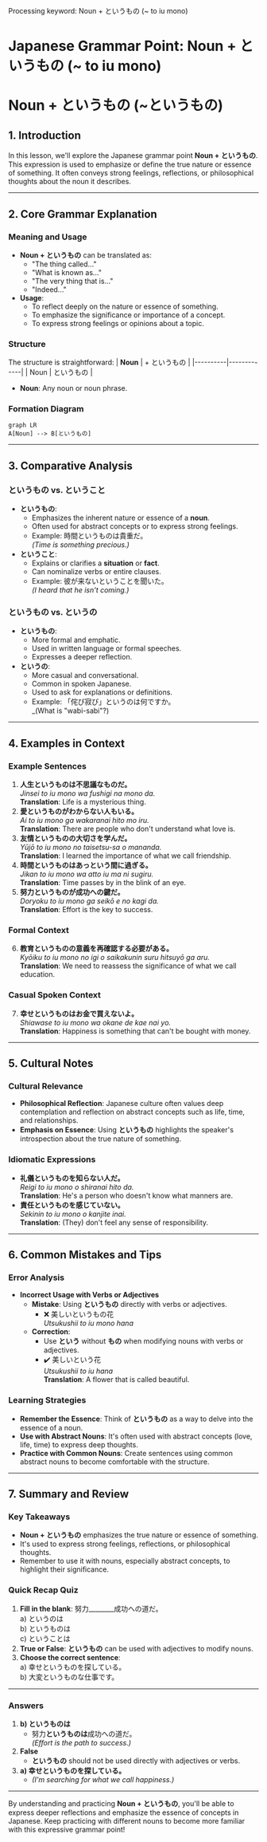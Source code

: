 Processing keyword: Noun + というもの (~ to iu mono)
# Japanese Grammar Point: Noun + というもの (~ to iu mono)
# Noun + というもの (~というもの)
## 1. Introduction
In this lesson, we'll explore the Japanese grammar point **Noun + というもの**. This expression is used to emphasize or define the true nature or essence of something. It often conveys strong feelings, reflections, or philosophical thoughts about the noun it describes.

---
## 2. Core Grammar Explanation
### Meaning and Usage
- **Noun + というもの** can be translated as:
  - "The thing called..."
  - "What is known as..."
  - "The very thing that is..."
  - "Indeed..."
- **Usage**:
  - To reflect deeply on the nature or essence of something.
  - To emphasize the significance or importance of a concept.
  - To express strong feelings or opinions about a topic.
### Structure
The structure is straightforward:
| **Noun** | + というもの |
|----------|-------------|
| Noun     | というもの   |
- **Noun**: Any noun or noun phrase.
### Formation Diagram
```mermaid
graph LR
A[Noun] --> B[というもの]
```
---
## 3. Comparative Analysis
### というもの vs. ということ
- **というもの**:
  - Emphasizes the inherent nature or essence of a **noun**.
  - Often used for abstract concepts or to express strong feelings.
  - Example: 時間というものは貴重だ。  
    _(Time is something precious.)_
- **ということ**:
  - Explains or clarifies a **situation** or **fact**.
  - Can nominalize verbs or entire clauses.
  - Example: 彼が来ないということを聞いた。  
    _(I heard that he isn't coming.)_
### というもの vs. というの
- **というもの**:
  - More formal and emphatic.
  - Used in written language or formal speeches.
  - Expresses a deeper reflection.
- **というの**:
  - More casual and conversational.
  - Common in spoken Japanese.
  - Used to ask for explanations or definitions.
  - Example: 「侘び寂び」というのは何ですか。  
    _(What is "wabi-sabi"?)
---
## 4. Examples in Context
### Example Sentences
1. **人生というものは不思議なものだ。**  
   _Jinsei to iu mono wa fushigi na mono da._  
   **Translation**: Life is a mysterious thing.
2. **愛というものがわからない人もいる。**  
   _Ai to iu mono ga wakaranai hito mo iru._  
   **Translation**: There are people who don't understand what love is.
3. **友情というものの大切さを学んだ。**  
   _Yūjō to iu mono no taisetsu-sa o mananda._  
   **Translation**: I learned the importance of what we call friendship.
4. **時間というものはあっという間に過ぎる。**  
   _Jikan to iu mono wa atto iu ma ni sugiru._  
   **Translation**: Time passes by in the blink of an eye.
5. **努力というものが成功への鍵だ。**  
   _Doryoku to iu mono ga seikō e no kagi da._  
   **Translation**: Effort is the key to success.
### Formal Context
6. **教育というものの意義を再確認する必要がある。**  
   _Kyōiku to iu mono no igi o saikakunin suru hitsuyō ga aru._  
   **Translation**: We need to reassess the significance of what we call education.
### Casual Spoken Context
7. **幸せというものはお金で買えないよ。**  
   _Shiawase to iu mono wa okane de kae nai yo._  
   **Translation**: Happiness is something that can't be bought with money.
---
## 5. Cultural Notes
### Cultural Relevance
- **Philosophical Reflection**: Japanese culture often values deep contemplation and reflection on abstract concepts such as life, time, and relationships.
- **Emphasis on Essence**: Using **というもの** highlights the speaker's introspection about the true nature of something.
### Idiomatic Expressions
- **礼儀というものを知らない人だ。**  
  _Reigi to iu mono o shiranai hito da._  
  **Translation**: He's a person who doesn't know what manners are.
- **責任というものを感じていない。**  
  _Sekinin to iu mono o kanjite inai._  
  **Translation**: (They) don't feel any sense of responsibility.
---
## 6. Common Mistakes and Tips
### Error Analysis
- **Incorrect Usage with Verbs or Adjectives**
  - **Mistake**: Using **というもの** directly with verbs or adjectives.
    - ❌ 美しいというもの花  
      _Utsukushii to iu mono hana_
  - **Correction**:
    - Use **という** without **もの** when modifying nouns with verbs or adjectives.
    - ✔️ 美しいという花  
      _Utsukushii to iu hana_  
      **Translation**: A flower that is called beautiful.
### Learning Strategies
- **Remember the Essence**: Think of **というもの** as a way to delve into the essence of a noun.
- **Use with Abstract Nouns**: It's often used with abstract concepts (love, life, time) to express deep thoughts.
- **Practice with Common Nouns**: Create sentences using common abstract nouns to become comfortable with the structure.
---
## 7. Summary and Review
### Key Takeaways
- **Noun + というもの** emphasizes the true nature or essence of something.
- It's used to express strong feelings, reflections, or philosophical thoughts.
- Remember to use it with nouns, especially abstract concepts, to highlight their significance.
### Quick Recap Quiz
1. **Fill in the blank**: 努力________成功への道だ。  
   a) というのは  
   b) というものは  
   c) ということは
2. **True or False**: **というもの** can be used with adjectives to modify nouns.
3. **Choose the correct sentence**:  
   a) 幸せというものを探している。  
   b) 大変というものな仕事です。
---
### Answers
1. **b) というものは**
   - 努力**というものは**成功への道だ。  
     _(Effort is the path to success.)_
2. **False**
   - **というもの** should not be used directly with adjectives or verbs.
3. **a) 幸せというものを探している。**
   - _(I'm searching for what we call happiness.)_
---
By understanding and practicing **Noun + というもの**, you'll be able to express deeper reflections and emphasize the essence of concepts in Japanese. Keep practicing with different nouns to become more familiar with this expressive grammar point!
